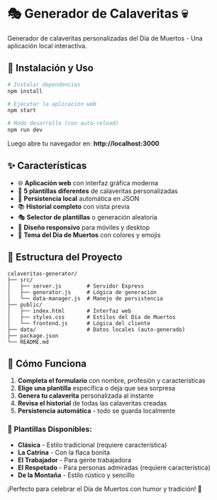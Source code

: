 # 🎭 Generador de Calaveritas 💀

Generador de calaveritas personalizadas del Día de Muertos - Una aplicación local interactiva.

## 🚀 Instalación y Uso

```bash
# Instalar dependencias
npm install

# Ejecutar la aplicación web
npm start

# Modo desarrollo (con auto-reload)
npm run dev
```

Luego abre tu navegador en: **http://localhost:3000**

## ✨ Características

- 🌐 **Aplicación web** con interfaz gráfica moderna
- 🎨 **5 plantillas diferentes** de calaveritas personalizadas
- 💾 **Persistencia local** automática en JSON
- 📚 **Historial completo** con vista previa
- 🎭 **Selector de plantillas** o generación aleatoria
- 📱 **Diseño responsivo** para móviles y desktop
- 🎨 **Tema del Día de Muertos** con colores y emojis

## 📁 Estructura del Proyecto

```
calaveritas-generator/
├── src/
│   ├── server.js        # Servidor Express
│   ├── generator.js     # Lógica de generación
│   └── data-manager.js  # Manejo de persistencia
├── public/
│   ├── index.html       # Interfaz web
│   ├── styles.css       # Estilos del Día de Muertos
│   └── frontend.js      # Lógica del cliente
├── data/                # Datos locales (auto-generado)
├── package.json
└── README.md
```

## 🎯 Cómo Funciona

1. **Completa el formulario** con nombre, profesión y características
2. **Elige una plantilla** específica o deja que sea sorpresa
3. **Genera tu calaverita** personalizada al instante
4. **Revisa el historial** de todas las calaveritas creadas
5. **Persistencia automática** - todo se guarda localmente

### 📜 Plantillas Disponibles:
- **Clásica** - Estilo tradicional (requiere característica)
- **La Catrina** - Con la flaca bonita
- **El Trabajador** - Para gente trabajadora
- **El Respetado** - Para personas admiradas (requiere característica)
- **De la Montaña** - Estilo rústico y sencillo

¡Perfecto para celebrar el Día de Muertos con humor y tradición! 🌺
